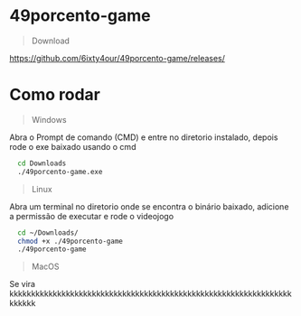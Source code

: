 # 49porcento-game

> Download

https://github.com/6ixty4our/49porcento-game/releases/


# Como rodar
> Windows

Abra o Prompt de comando (CMD) e entre no diretorio instalado, depois rode o exe baixado usando o cmd
```bat
  cd Downloads
  ./49porcento-game.exe
```

> Linux

Abra um terminal no diretorio onde se encontra o binário baixado, adicione a permissão de executar e rode o videojogo
```sh
  cd ~/Downloads/
  chmod +x ./49porcento-game
  ./49porcento-game
```

> MacOS
> 
Se vira kkkkkkkkkkkkkkkkkkkkkkkkkkkkkkkkkkkkkkkkkkkkkkkkkkkkkkkkkkkkkkkkkkkkkkk
